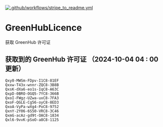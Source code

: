 [![.github/workflows/stripe_to_readme.yml](https://github.com/zjx-kimi/GreenHubLicence/actions/workflows/stripe_to_readme.yml/badge.svg)](https://github.com/zjx-kimi/GreenHubLicence/actions/workflows/stripe_to_readme.yml)
# GreenHubLicence
获取 GreenHub 许可证
## 获取到的 GreenHub 许可证 （2024-10-04 04 : 00 更新）
```
Qxy0-MWSm-FDpv-I1C8-81EF
Qxxw-T43x-wnnr-ZQC8-3B8B
QxsK-dXa6-eo1s-IqC8-A63C
QxpD-0BRO-OGQ5-7YC8-366B
QxoI-FWgz-UZwa-uxC8-7FA3
QxoF-QGLE-Cg56-oyC8-8ED3
QxoA-VyPa-wXg4-PoC8-9752
QxnY-2Y06-6S50-VRC8-3C46
QxmG-acAz-gd9t-OAC8-1834
Qxl6-9vvK-pSoO-a8C8-1125
```
